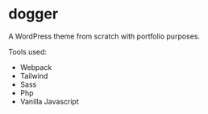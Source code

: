 # dogger
A WordPress theme from scratch with portfolio purposes.

Tools used:

- Webpack
- Tailwind
- Sass
- Php
- Vanilla Javascript

